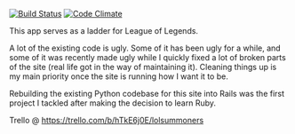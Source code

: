 [![Build Status](https://semaphoreci.com/api/v1/projects/fa3f51a3-caf9-4d42-8603-09aba50521c4/413920/badge.svg)](https://semaphoreci.com/tyrbo/lolsummoners) [![Code Climate](https://codeclimate.com/github/tyrbo/lolsummoners/badges/gpa.svg)](https://codeclimate.com/github/tyrbo/lolsummoners)

This app serves as a ladder for League of Legends.

A lot of the existing code is ugly. Some of it has been ugly for a while, and some of it was recently made ugly while I quickly fixed a lot of broken parts of the site (real life got in the way of maintaining it). Cleaning things up is my main priority once the site is running how I want it to be.

Rebuilding the existing Python codebase for this site into Rails was the first project I tackled after making the decision to learn Ruby.

Trello @ https://trello.com/b/hTkE6j0E/lolsummoners
